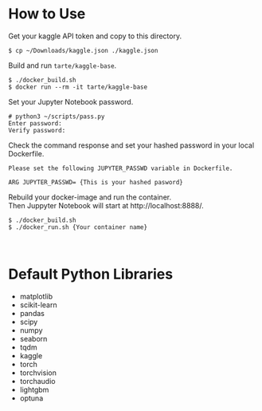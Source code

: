 How to Use
===
Get your kaggle API token and copy to this directory.
```
$ cp ~/Downloads/kaggle.json ./kaggle.json
```

Build and run `tarte/kaggle-base`.
```
$ ./docker_build.sh
$ docker run --rm -it tarte/kaggle-base
```
Set your Jupyter Notebook password.
```
# python3 ~/scripts/pass.py
Enter password:
Verify password:
```
Check the command response and set your hashed password in your local Dockerfile.
```
Please set the following JUPYTER_PASSWD variable in Dockerfile.

ARG JUPYTER_PASSWD= {This is your hashed pasword}
```
Rebuild your docker-image and run the container. \
Then Juppyter Notebook will start at http://localhost:8888/.

```
$ ./docker_build.sh
$ ./docker_run.sh {Your container name}
```
<br>

Default Python Libraries
===
- matplotlib
- scikit-learn
- pandas
- scipy
- numpy
- seaborn
- tqdm
- kaggle
- torch
- torchvision
- torchaudio
- lightgbm
- optuna
